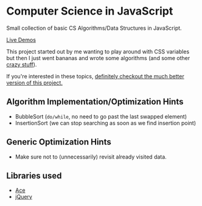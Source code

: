 # Computer Science in JavaScript

Small collection of basic CS Algorithms/Data Structures in JavaScript.

[Live Demos](https://nem035.github.io/csjs/)

This project started out by me wanting to play around with CSS variables but then I just went bananas and wrote some algorithms (and some other [crazy stuff](https://github.com/nem035/csjs/blob/gh-pages/tests.js)).

If you're interested in these topics, [definitely checkout the much better version of this project.](https://github.com/nzakas/computer-science-in-javascript/)

## Algorithm Implementation/Optimization Hints

- BubbleSort (`do/while`, no need to go past the last swapped element)
- InsertionSort (we can stop searching as soon as we find insertion point)

## Generic Optimization Hints

- Make sure not to (unnecessarily) revisit already visited data.

## Libraries used

- [Ace](https://github.com/ajaxorg/ace)
- [jQuery](https://github.com/jquery/jquery)
